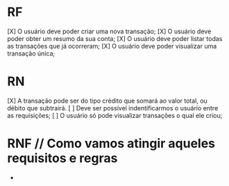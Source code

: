 # RF

[X] O usuário deve poder criar uma nova transação;
[X] O usuário deve poder obter um resumo da sua conta;
[X] O usuário deve poder listar todas as transações que já ocorreram;
[X] O usuário deve poder visualizar uma transação única;

# RN

[X] A transação pode ser do tipo crédito que somará ao valor total, ou débito que subtrairá.
[ ] Deve ser possível indentificarmos o usuário entre as requisições;
[ ] O usuário só pode visualizar transações o qual ele criou;

# RNF // Como vamos atingir aqueles requisitos e regras

- 